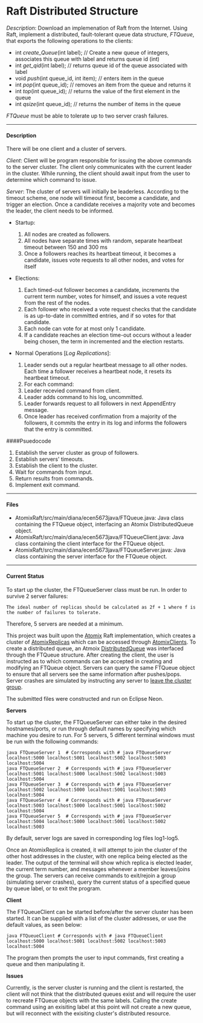 # Raft Distributed Structure

*Description*: Download an implemenation of Raft from the Internet. Using Raft, implement a distributed, fault-tolerant queue data structure, _FTQueue_, that exports the following operations to the clients:

- int _create\_Queue_(int label); // Create a new queue of integers, associates this queue with label and returns queue id (int)
- int _get\_qid_(int label); // returns queue id of the queue associated with label
- void _push_(int queue\_id, int item); // enters item in the queue
- int _pop_(int queue\_id); // removes an item from the queue and returns it
- int _top_(int queue\_id); // returns the value of the first element in the queue
- int _qsize_(int queue\_id); // returns the number of items in the queue

_FTQueue_ must be able to tolerate up to two server crash failures.

***

#### Description

There will be one client and a cluster of servers.

*Client*: Client will be program responsible for issuing the above commands to the server cluster. The client only communicates with
the current leader in the cluster. While running, the client should await input from the user to determine which command to issue.

*Server*: The cluster of servers will initially be leaderless. According to the timeout scheme, one node will timeout first, become a candidate, and trigger an election. Once a candidate receives a majority vote and becomes the leader, the client needs to be informed.
- Startup:
  1. All nodes are created as followers.
  2. All nodes have separate times with random, separate heartbeat timeout between 150 and 300 ms
  3. Once a followers reaches its heartbeat timeout, it becomes a candidate, issues vote requests to all other nodes, and votes for itself

- Elections:
  1. Each timed-out follower becomes a candidate, increments the current term number, votes for himself, and issues a vote request from the rest of the nodes.
  2. Each follower who received a vote request checks that the candidate is as up-to-date in committed entries, and if so votes for that candidate.
  3. Each node can vote for at most only 1 candidate.
  4. If a candidate reaches an election time-out occurs without a leader being chosen, the term in incremented and the election restarts.

- Normal Operations [_Log Replications_]:
  1. Leader sends out a regular heartbeat message to all other nodes. Each time a follower receives a heartbeat node, it resets its heartbeat timeout.
  2. For each command:
    1. Leader recevied command from client.
    2. Leader adds command to his log, uncommitted.
    3. Leader forwards request to all followers in next AppendEntry message.
    4. Once leader has received confirmation from a majority of the followers, it commits the entry in its log and informs the followers that the entry is committed.

####Psuedocode
  1. Establish the server cluster as group of followers.
  2. Establish servers' timeouts.
  3. Establish the client to the cluster.
  4. Wait for commands from input.
  5. Return results from commands.
  6. Implement exit command.

***

#### Files

- AtomixRaft/src/main/diana/ecen5673java/FTQueue.java: Java class containing the FTQueue object, interfacing an Atomix DistributedQueue object.
- AtomixRaft/src/main/diana/ecen5673java/FTQueueClient.java: Java class containing the client interface for the FTQueue object.
- AtomixRaft/src/main/diana/ecen5673java/FTQueueServer.java: Java class containing the server interface for the FTQueue object.

***

#### Current Status

To start up the cluster, the FTQueueServer class must be run. In order to survive 2 server failures:

``` 
The ideal number of replicas should be calculated as 2f + 1 where f is the number of failures to tolerate. 
``` 

Therefore, 5 servers are needed at a minimum.

This project was built upon the [Atomix](http://atomix.io/atomix/) Raft implementation, which creates a cluster of [AtomixReplicas](http://atomix.io/atomix/docs/clustering/) which can be accessed through [AtomixClients](http://atomix.io/atomix/docs/getting-started/#creating-a-client). To create a distributed queue, an Atmoix [DistributedQueue](http://atomix.io/atomix/docs/collections/#distributedqueue) was interfaced through the FTQueue structure. After creating the client, the user is instructed as to which commands can be accepted in creating and modifying an FTQueue object. Servers can query the same FTQueue object to ensure that all servers see the same information after pushes/pops. Server crashes are simulated by instructing any server to [leave the cluster group](http://atomix.io/atomix/docs/groups/#leaving-the-group). 

The submitted files were constructed and run on Eclipse Neon.

**Servers**

To start up the cluster, the FTQueueServer can either take in the desired hostnames/ports, or run through default names by specifying which machine you desire to run. For 5 servers, 5 different terminal windows must be run with the following commands:
```
java FTQueueServer 1  # Corresponds with # java FTQueueServer localhost:5000 localhost:5001 localhost:5002 localhost:5003 localhost:5004
java FTQueueServer 2  # Corresponds with # java FTQueueServer localhost:5001 localhost:5000 localhost:5002 localhost:5003 localhost:5004
java FTQueueServer 3  # Corresponds with # java FTQueueServer localhost:5002 localhost:5000 localhost:5001 localhost:5003 localhost:5004
java FTQueueServer 4  # Corresponds with # java FTQueueServer localhost:5003 localhost:5000 localhost:5001 localhost:5002 localhost:5004
java FTQueueServer 5  # Corresponds with # java FTQueueServer localhost:5004 localhost:5000 localhost:5001 localhost:5002 localhost:5003
```
By default, server logs are saved in corresponding log files log1-log5.

Once an AtomixReplica is created, it will attempt to join the cluster of the other host addresses in the cluster, with one replica being elected as the leader. The output of the terminal will show which replica is elected leader, the current term number, and messages whenever a member leaves/joins the group. The servers can receive commands to exit/rejoin a group (simulating server crashes), query the current status of a specified queue by queue label, or to exit the program.

**Client**

The FTQueueClient can be started before/after the server cluster has been started. It can be supplied with a list of the cluster addresses, or use the default values, as seen below:
```
java FTQueueClient # Corresponds with # java FTQueueClient localhost:5000 localhost:5001 localhost:5002 localhost:5003 localhost:5004
```
The program then prompts the user to input commands, first creating a queue and then manipulating it.

**Issues**

Currently, is the server cluster is running and the client is restarted, the client will not think that the distributed queues exist and will require the user to recreate FTQueue objects with the same labels. Calling the create command using an exisiting label at this point will not create a new queue, but will reconnect with the exisiting cluster's distributed resource.
